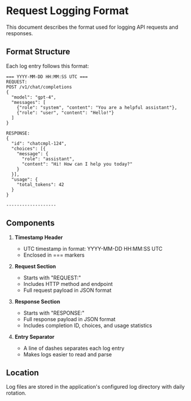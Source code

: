 # Request Logging Format

This document describes the format used for logging API requests and responses.

## Format Structure

Each log entry follows this format:

```
=== YYYY-MM-DD HH:MM:SS UTC ===
REQUEST:
POST /v1/chat/completions
{
  "model": "gpt-4",
  "messages": [
    {"role": "system", "content": "You are a helpful assistant"},
    {"role": "user", "content": "Hello!"}
  ]
}

RESPONSE:
{
  "id": "chatcmpl-124",
  "choices": [{
    "message": {
      "role": "assistant", 
      "content": "Hi! How can I help you today?"
    }
  }],
  "usage": {
    "total_tokens": 42
  }
}

-------------------
```

## Components

1. **Timestamp Header**
   - UTC timestamp in format: YYYY-MM-DD HH:MM:SS UTC
   - Enclosed in === markers

2. **Request Section**
   - Starts with "REQUEST:"
   - Includes HTTP method and endpoint
   - Full request payload in JSON format

3. **Response Section**
   - Starts with "RESPONSE:"
   - Full response payload in JSON format
   - Includes completion ID, choices, and usage statistics

4. **Entry Separator**
   - A line of dashes separates each log entry
   - Makes logs easier to read and parse

## Location

Log files are stored in the application's configured log directory with daily rotation.
